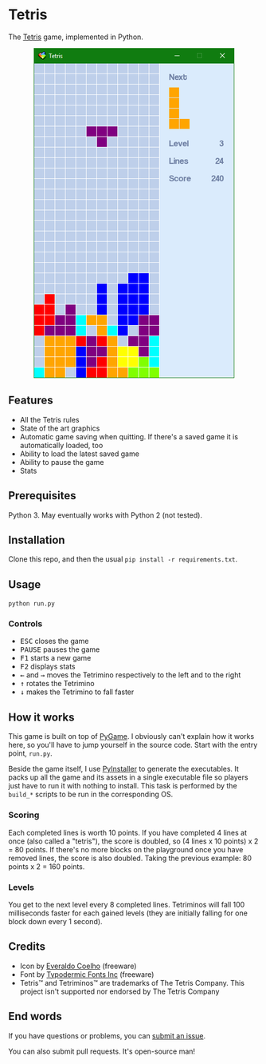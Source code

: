# Tetris

The [Tetris](https://en.wikipedia.org/wiki/Tetris) game, implemented in Python.

<p align="center">
  <img src="https://raw.githubusercontent.com/EpocDotFr/tetris/master/screenshot.png">
</p>

## Features

  - All the Tetris rules
  - State of the art graphics
  - Automatic game saving when quitting. If there's a saved game it is automatically loaded, too
  - Ability to load the latest saved game
  - Ability to pause the game
  - Stats

## Prerequisites

Python 3. May eventually works with Python 2 (not tested).

## Installation

Clone this repo, and then the usual `pip install -r requirements.txt`.

## Usage

```
python run.py
```

### Controls

  - <kbd>ESC</kbd> closes the game
  - <kbd>PAUSE</kbd> pauses the game
  - <kbd>F1</kbd> starts a new game
  - <kbd>F2</kbd> displays stats
  - <kbd>←</kbd> and <kbd>→</kbd> moves the Tetrimino respectively to the left and to the right
  - <kbd>↑</kbd> rotates the Tetrimino
  - <kbd>↓</kbd> makes the Tetrimino to fall faster

## How it works

This game is built on top of [PyGame](http://www.pygame.org/hifi.html). I obviously can't explain how it
works here, so you'll have to jump yourself in the source code. Start with the entry point, `run.py`.

Beside the game itself, I use [PyInstaller](http://www.pyinstaller.org/) to generate the executables. It packs
up all the game and its assets in a single executable file so players just have to run it with nothing to install.
This task is performed by the `build_*` scripts to be run in the corresponding OS.

### Scoring

Each completed lines is worth 10 points. If you have completed 4 lines at once (also called a "tetris"), the score
is doubled, so (4 lines x 10 points) x 2 = 80 points. If there's no more blocks on the playground once you have removed
lines, the score is also doubled. Taking the previous example: 80 points x 2 = 160 points.

### Levels

You get to the next level every 8 completed lines. Tetriminos will fall 100 milliseconds faster for each gained
levels (they are initially falling for one block down every 1 second).

## Credits

  - Icon by [Everaldo Coelho](https://www.iconfinder.com/icons/3459/computer_game_tetris_icon) (freeware)
  - Font by [Typodermic Fonts Inc](http://www.dafont.com/coolvetica.font) (freeware)
  - Tetris™ and Tetriminos™ are trademarks of The Tetris Company. This project isn't supported nor endorsed by The Tetris Company

## End words

If you have questions or problems, you can [submit an issue](https://github.com/EpocDotFr/tetris/issues).

You can also submit pull requests. It's open-source man!
